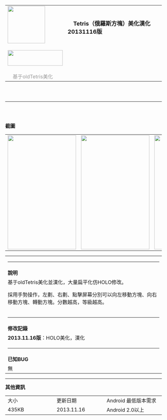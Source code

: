 <table width='600' border='0'>
<blockquote><tr>
<blockquote><td width='120'><img src='https://lh3.googleusercontent.com/-n8CAhnZWUVA/Uodvan1PopI/AAAAAAAAdUc/s8bimEw_sBY/s200-no/tetris.png' width='120' height='120' /></td>
<td width='326'><p> </p><p> </p><font size='4'><strong>　Tetris（俄羅斯方塊）美化漢化20131116版</strong></font></td>
</blockquote></tr>
<tr>
<blockquote><td><p><a href='http://pan.baidu.com/s/1EHzqZ'><img src='https://lh4.googleusercontent.com/-roX1ylTEYw4/UhYmnXKhYYI/AAAAAAAAdUc/bCqsOVk4P7k/w177-h50-no/anniu.png' alt='' width='177' height='50' /></a></p></td>
</blockquote></tr>
<tr>
<blockquote><td height='30'><font color='#999999'>　基于oldTetris美化 </font></td>
</blockquote></tr>
</table>
<br>
<br>
<hr size="3" color="#0066CC"><br>
<br>
<br>
<font size='3'><strong>截圖</strong></font>
<table width='900' border='0'>
<tr>
<blockquote><td width='220'><a href='https://lh6.googleusercontent.com/-ibCDtDwSVXA/UoduSsrl8_I/AAAAAAAAdUc/3YJh7Pg49T4/w431-h718-no/Screenshot_2013-11-16-13-12-13.png'><img src='https://lh6.googleusercontent.com/-ibCDtDwSVXA/UoduSsrl8_I/AAAAAAAAdUc/3YJh7Pg49T4/w431-h718-no/Screenshot_2013-11-16-13-12-13.png' alt='' width='220' height='367' /></a></td>
<td width='220'><a href='https://lh4.googleusercontent.com/-ES77SKWaw-Y/UoduTetwVDI/AAAAAAAAdUc/kSkM3QZmeDg/w431-h718-no/Screenshot_2013-11-16-13-41-56.png'><img src='https://lh4.googleusercontent.com/-ES77SKWaw-Y/UoduTetwVDI/AAAAAAAAdUc/kSkM3QZmeDg/w431-h718-no/Screenshot_2013-11-16-13-41-56.png' alt='' width='220' height='367' /></a></td>
<td width='220'><a href='https://lh4.googleusercontent.com/-qLXB9oUYeUo/UoduT0Wa0hI/AAAAAAAAdUc/y6XpjL7x7sk/w431-h718-no/Screenshot_2013-11-16-16-07-10.png'><img src='https://lh4.googleusercontent.com/-qLXB9oUYeUo/UoduT0Wa0hI/AAAAAAAAdUc/y6XpjL7x7sk/w431-h718-no/Screenshot_2013-11-16-16-07-10.png' alt='' width='220' height='367' /></a></td>
<td width='220'><a href='https://lh3.googleusercontent.com/-2eMh1KlOPZI/UoduTSk30qI/AAAAAAAAdUc/iJLN-KZVr_k/w431-h718-no/Screenshot_2013-11-16-13-51-10.png'><img src='https://lh3.googleusercontent.com/-2eMh1KlOPZI/UoduTSk30qI/AAAAAAAAdUc/iJLN-KZVr_k/w431-h718-no/Screenshot_2013-11-16-13-51-10.png' alt='' width='220' height='367' /></a></td>
</blockquote></tr>
</table>
<table width='900' border='0'>
<tr>
<blockquote><td>

<hr size="3" color="#0066CC" />

</td>
</blockquote></tr>
<tr>
<blockquote><td><font size='3'><strong>說明</strong></font></td>
</blockquote></tr>
<tr>
<blockquote><td>
基于oldTetris美化並漢化，大量扁平化仿HOLO修改。</blockquote></blockquote>

採用手勢操作，左劃、右劃、點擊屏幕分別可以向左移動方塊、向右移動方塊、轉動方塊。分數越高，等級越高。<br>
<blockquote></td>
</blockquote><blockquote></tr>
<tr>
<blockquote><td>

<hr size="3" color="#0066CC" />

</td>
</blockquote></tr>
<tr>
<blockquote><td><strong><font size='3'>修改記錄</font></strong></td>
</blockquote></tr>
<tr>
<blockquote><td>
<b>2013.11.16版</b>：HOLO美化，漢化<br>
</td>
</blockquote></tr>
<tr>
<blockquote><td>

<hr size="3" color="#0066CC" />

</td>
</blockquote></tr>
<tr>
<blockquote><td><strong><font size='3'>已知BUG</font></strong></td>
</blockquote></tr>
<tr>
<blockquote><td>
無<br>
</td>
</blockquote></tr>
</table>
<p>

<hr size="3" color="#0066CC" />

</p>
<p><strong><font size='3'>其他資訊</font></strong></p>
<table width='480' border='0'>
<tr>
<blockquote><td width='150'>大小</td>
<td width='150'>更新日期</td>
<td width='180'>Android 最低版本需求</td>
</blockquote></tr>
<tr>
<blockquote><td width='150'>435KB</td>
<td width='150'>2013.11.16</td>
<td width='180'>Android 2.0以上</td>
</blockquote></tr>
</table>